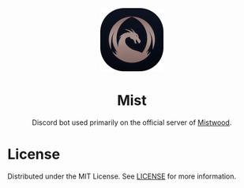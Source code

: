 <div align="center"><img src="./.github/logo.png" width="128px" />

# Mist

Discord bot used primarily on the official server of [Mistwood](https://mistwood.pl).

</div>

# License

Distributed under the MIT License. See [LICENSE](/LICENSE) for more information.